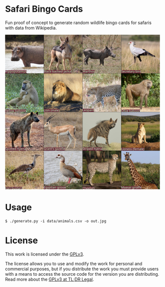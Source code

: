 # Safari Bingo Cards
Fun proof of concept to generate random wildlife bingo cards for safaris with data from Wikipedia.

<p align="center">
  <img width="600" alt="Example bingo card showing a 4x4 grid of Sub-Saharan African wildlife" src="example.jpg">
</p>

# Usage

```console
$ ./generate.py -i data/animals.csv -o out.jpg
```

# License
This work is licensed under the [GPLv3](https://www.gnu.org/licenses/gpl-3.0.en.html).

The license allows you to use and modify the work for personal and commercial purposes, but if you distribute the work you must provide users with a means to access the source code for the version you are distributing. Read more about the [GPLv3 at TL;DR Legal](https://tldrlegal.com/license/gnu-general-public-license-v3-(gpl-3)).

